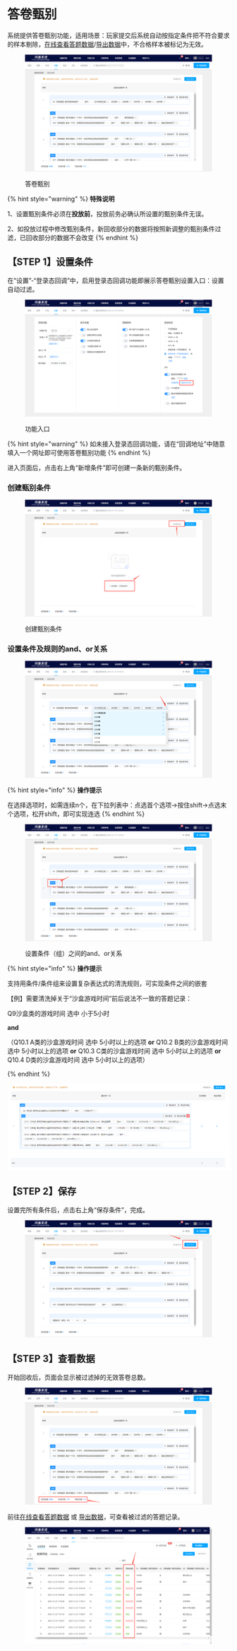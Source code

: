 # 答卷甄别

系统提供答卷甄别功能，适用场景：玩家提交后系统自动按指定条件把不符合要求的样本剔除，[在线查看答题数据](../../tong-ji-fen-xi/da-ti-shu-ju-zai-xian-cha-kan.md)/[导出数据](../../xia-zai-shu-ju/)中，不合格样本被标记为无效。

<figure><img src="../../../.gitbook/assets/1673325030996.png" alt=""><figcaption><p>答卷甄别</p></figcaption></figure>

{% hint style="warning" %}
**特殊说明**

1、设置甄别条件必须在**投放前**，投放前务必确认所设置的甄别条件无误。

2、如投放过程中修改甄别条件，新回收部分的数据将按照新调整的甄别条件过滤，已回收部分的数据不会改变
{% endhint %}

## 【STEP 1】设置条件

在“设置”-“登录态回调”中，启用登录态回调功能即展示答卷甄别设置入口：设置自动过滤。

<figure><img src="../../../.gitbook/assets/image (419).png" alt=""><figcaption><p>功能入口</p></figcaption></figure>

{% hint style="warning" %}
如未接入登录态回调功能，请在“回调地址”中随意填入一个网址即可使用答卷甄别功能
{% endhint %}

进入页面后，点击右上角“新增条件”即可创建一条新的甄别条件。

### 创建甄别条件

<figure><img src="../../../.gitbook/assets/image (433).png" alt=""><figcaption><p>创建甄别条件</p></figcaption></figure>

### 设置条件及规则的and、or关系

<figure><img src="../../../.gitbook/assets/image (402).png" alt=""><figcaption></figcaption></figure>

{% hint style="info" %}
**操作提示**

在选择选项时，如需连续n个，在下拉列表中：点选首个选项->按住shift->点选末个选项，松开shift，即可实现连选
{% endhint %}

<figure><img src="../../../.gitbook/assets/image (431).png" alt=""><figcaption><p>设置条件（组）之间的and、or关系</p></figcaption></figure>

{% hint style="info" %}
**操作提示**

支持用条件/条件组来设置复杂表达式的清洗规则，可实现条件之间的嵌套



【例】需要清洗掉关于“沙盒游戏时间”前后说法不一致的答题记录：

Q9沙盒类的游戏时间 选中 小于5小时&#x20;

**and**&#x20;

（Q10.1 A类的沙盒游戏时间 选中 5小时以上的选项 **or** Q10.2 B类的沙盒游戏时间 选中 5小时以上的选项 **or** Q10.3 C类的沙盒游戏时间 选中 5小时以上的选项 **or** Q10.4 D类的沙盒游戏时间 选中 5小时以上的选项）


{% endhint %}

![【例】复杂条件 --嵌套条件组](<../../../.gitbook/assets/image (81).png>)

## 【STEP 2】保存

设置完所有条件后，点击右上角“保存条件”，完成。

<figure><img src="../../../.gitbook/assets/image (401).png" alt=""><figcaption></figcaption></figure>

## 【STEP 3】查看数据

开始回收后，页面会显示被过滤掉的无效答卷总数。

<figure><img src="../../../.gitbook/assets/image (422).png" alt=""><figcaption></figcaption></figure>

前往[在线查看答题数据](../../tong-ji-fen-xi/da-ti-shu-ju-zai-xian-cha-kan.md) 或 [导出数据](../../xia-zai-shu-ju/)，可查看被过滤的答题记录。

<figure><img src="../../../.gitbook/assets/image (403).png" alt=""><figcaption></figcaption></figure>
